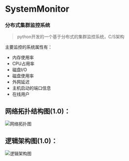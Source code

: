 # SystemMonitor
### 分布式集群监控系统
> python开发的一个基于分布式的集群监控系统，C/S架构

主要监控的系统属性有：
   - 内存使用率
   - CPU占用率
   - 磁盘I/O
   - 磁盘使用率
   - 外网延迟
   - 主机启动的端口信息
   - 在线用户
   
## 网络拓扑结构图(1.0)：
![网络拓扑图](https://github.com/dreamer2018/SystemMonitor/blob/master/Document/%E7%BD%91%E7%BB%9C%E6%8B%93%E6%89%91%E6%9E%B6%E6%9E%84-1.0%E7%89%88.png)

## 逻辑架构图(1.0)：
![逻辑架构图](https://github.com/dreamer2018/SystemMonitor/blob/master/Document/%E9%80%BB%E8%BE%91%E6%9E%B6%E6%9E%84%E5%9B%BE-1.0.png)


